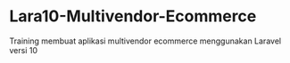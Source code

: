# Lara10-Multivendor-Ecommerce
Training membuat aplikasi multivendor ecommerce menggunakan Laravel versi 10
